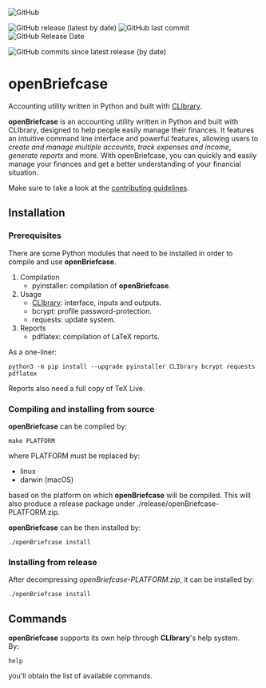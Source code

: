 ![GitHub](https://img.shields.io/github/license/diantonioandrea/openBriefcase)

![GitHub release (latest by date)](https://img.shields.io/github/v/release/diantonioandrea/openBriefcase?label=openBriefcase%20on%20GitHub)
![GitHub last commit](https://img.shields.io/github/last-commit/diantonioandrea/openBriefcase)
![GitHub Release Date](https://img.shields.io/github/release-date/diantonioandrea/openBriefcase)

![GitHub commits since latest release (by date)](https://img.shields.io/github/commits-since/diantonioandrea/openBriefcase/latest)

# openBriefcase

Accounting utility written in Python and built with [CLIbrary](https://github.com/diantonioandrea/CLIbrary).  

**openBriefcase** is an accounting utility written in Python and built with CLIbrary, designed to help people easily manage their finances. It features an intuitive command line interface and powerful features, allowing users to *create and manage multiple accounts*, *track expenses and income*, *generate reports* and more. With openBriefcase, you can quickly and easily manage your finances and get a better understanding of your financial situation.  

Make sure to take a look at the [contributing guidelines](https://github.com/diantonioandrea/.github/blob/main/CONTRIBUTING.md).

## Installation

### Prerequisites

There are some Python modules that need to be installed in order to compile and use **openBriefcase**.

1. Compilation
	* pyinstaller: compilation of **openBriefcase**.
2. Usage
	* [CLIbrary](https://github.com/diantonioandrea/CLIbrary): interface, inputs and outputs.
	* bcrypt: profile password-protection.
	* requests: update system.
3. Reports
	* pdflatex: compilation of LaTeX reports.

As a one-liner:

	python3 -m pip install --upgrade pyinstaller CLIbrary bcrypt requests pdflatex

Reports also need a full copy of TeX Live.

### Compiling and installing from source

**openBriefcase** can be compiled by:

	make PLATFORM

where PLATFORM must be replaced by:

* linux
* darwin (macOS)

based on the platform on which **openBriefcase** will be compiled. This will also produce a release package under ./release/openBriefcase-PLATFORM.zip.  

**openBriefcase** can be then installed by:

	./openBriefcase install
	
### Installing from release

After decompressing *openBriefcase-PLATFORM.zip*, it can be installed by:

	./openBriefcase install

## Commands

**openBriefcase** supports its own help through **CLIbrary**'s help system.  
By:

	help

you'll obtain the list of available commands.
